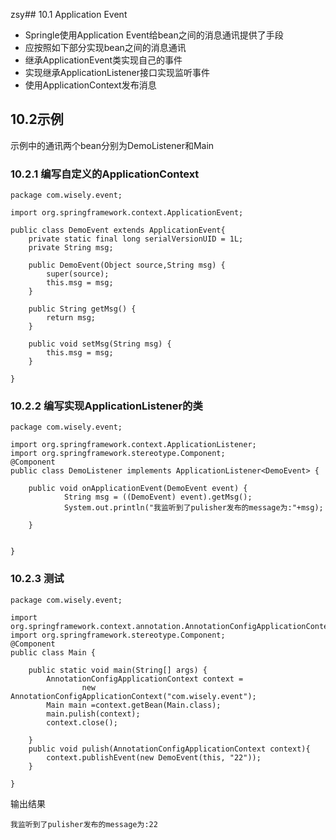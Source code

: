 zsy## 10.1 Application Event
- Springle使用Application Event给bean之间的消息通讯提供了手段
- 应按照如下部分实现bean之间的消息通讯
 - 继承ApplicationEvent类实现自己的事件
 - 实现继承ApplicationListener接口实现监听事件
 - 使用ApplicationContext发布消息

## 10.2示例
示例中的通讯两个bean分别为DemoListener和Main

### 10.2.1 编写自定义的ApplicationContext
```
package com.wisely.event;

import org.springframework.context.ApplicationEvent;

public class DemoEvent extends ApplicationEvent{
	private static final long serialVersionUID = 1L;
	private String msg;

	public DemoEvent(Object source,String msg) {
		super(source);
		this.msg = msg;
	}

	public String getMsg() {
		return msg;
	}

	public void setMsg(String msg) {
		this.msg = msg;
	}

}

```
### 10.2.2 编写实现ApplicationListener的类
```
package com.wisely.event;

import org.springframework.context.ApplicationListener;
import org.springframework.stereotype.Component;
@Component
public class DemoListener implements ApplicationListener<DemoEvent> {

	public void onApplicationEvent(DemoEvent event) {
			String msg = ((DemoEvent) event).getMsg();
			System.out.println("我监听到了pulisher发布的message为:"+msg);

	}


}

```
### 10.2.3 测试
```
package com.wisely.event;

import org.springframework.context.annotation.AnnotationConfigApplicationContext;
import org.springframework.stereotype.Component;
@Component
public class Main {

	public static void main(String[] args) {
		AnnotationConfigApplicationContext context =
        		new AnnotationConfigApplicationContext("com.wisely.event");
		Main main =context.getBean(Main.class);
		main.pulish(context);
		context.close();

	}
	public void pulish(AnnotationConfigApplicationContext context){
		context.publishEvent(new DemoEvent(this, "22"));
	}

}

```
输出结果
```
我监听到了pulisher发布的message为:22
```